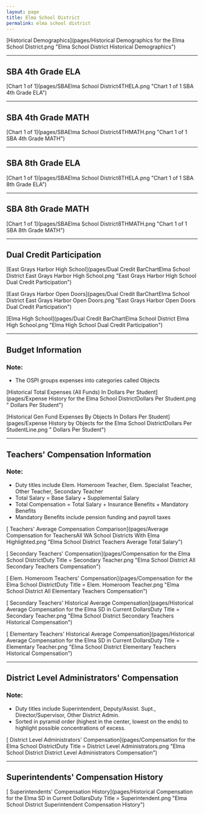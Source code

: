 ```yaml
---
layout: page
title: Elma School District
permalink: elma school district
---
```



[Historical Demographics](pages/Historical Demographics for the Elma School District.png "Elma School District Historical Demographics")

___

## SBA 4th Grade ELA

[Chart 1 of 1](pages/SBAElma School District4THELA.png "Chart 1 of 1 SBA 4th Grade ELA")


___

## SBA 4th Grade MATH

[Chart 1 of 1](pages/SBAElma School District4THMATH.png "Chart 1 of 1 SBA 4th Grade MATH")


___

## SBA 8th Grade ELA

[Chart 1 of 1](pages/SBAElma School District8THELA.png "Chart 1 of 1 SBA 8th Grade ELA")


___

## SBA 8th Grade MATH

[Chart 1 of 1](pages/SBAElma School District8THMATH.png "Chart 1 of 1 SBA 8th Grade MATH")


___

## Dual Credit Participation

[East Grays Harbor High School](pages/Dual Credit BarChartElma School District East Grays Harbor High School.png "East Grays Harbor High School Dual Credit Participation")

[East Grays Harbor Open Doors](pages/Dual Credit BarChartElma School District East Grays Harbor Open Doors.png "East Grays Harbor Open Doors Dual Credit Participation")

[Elma High School](pages/Dual Credit BarChartElma School District Elma High School.png "Elma High School Dual Credit Participation")


___

## Budget Information
### Note:
- The OSPI groups expenses into categories called Objects

[Historical Total Expenses (All Funds) In Dollars Per Student](pages/Expense History for the Elma School DistrictDollars Per Student.png " Dollars Per Student")

[Historical Gen Fund Expenses By Objects In Dollars Per Student](pages/Expense History by Objects for the Elma School DistrictDollars Per StudentLine.png " Dollars Per Student")


___

## Teachers' Compensation Information
### Note:
- Duty titles include Elem. Homeroom Teacher, Elem. Specialist Teacher, Other Teacher, Secondary Teacher
- Total Salary = Base Salary + Supplemental Salary
- Total Compensation = Total Salary + Insurance Benefits + Mandatory Benefits
- Mandatory Benefits include pension funding and payroll taxes

[ Teachers' Average Compensation Comparison](pages/Average Compensation for TeachersAll WA School Districts With Elma Highlighted.png "Elma School District Teachers Average Total Salary")

[ Secondary Teachers' Compensation](pages/Compensation for the Elma School DistrictDuty Title = Secondary Teacher.png "Elma School District All Secondary Teachers Compensation")

[ Elem. Homeroom Teachers' Compensation](pages/Compensation for the Elma School DistrictDuty Title = Elem. Homeroom Teacher.png "Elma School District All Elementary Teachers Compensation")

[ Secondary Teachers' Historical Average Compensation](pages/Historical Average Compensation for the Elma SD in Current DollarsDuty Title = Secondary Teacher.png "Elma School District Secondary Teachers Historical Compensation")

[ Elementary Teachers' Historical Average Compensation](pages/Historical Average Compensation for the Elma SD in Current DollarsDuty Title = Elementary Teacher.png "Elma School District Elementary Teachers Historical Compensation")


___

## District Level Administrators' Compensation

### Note:
- Duty titles include Superintendent, Deputy/Assist. Supt., Director/Supervisor, Other District Admin.
- Sorted in pyramid order (highest in the center, lowest on the ends) to highlight possible concentrations of excess.

[ District Level Administrators' Compensation](pages/Compensation for the Elma School DistrictDuty Title = District Level Administrators.png "Elma School District District Level Administrators Compensation")


___

## Superintendents' Compensation History

[ Superintendents' Compensation History](pages/Historical Compensation for the Elma SD in Current DollarsDuty Title = Superintendent.png "Elma School District Superintendent Compensation History")

